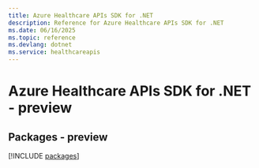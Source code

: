 ```yaml
---
title: Azure Healthcare APIs SDK for .NET
description: Reference for Azure Healthcare APIs SDK for .NET
ms.date: 06/16/2025
ms.topic: reference
ms.devlang: dotnet
ms.service: healthcareapis
---
```

# Azure Healthcare APIs SDK for .NET - preview
## Packages - preview
[!INCLUDE [packages](healthcare-apis-index.md)]